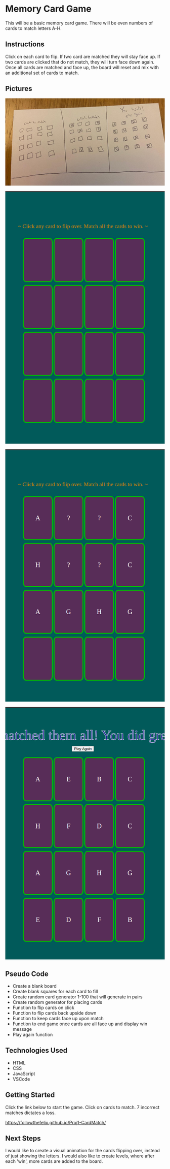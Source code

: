 # Memory Card Game

This will be a basic memory card game. There will be even numbers of cards to match letters A-H.

## Instructions

Click on each card to flip. If two card are matched they will stay face up. If two cards are clicked that do not match, they will turn face down again. Once all cards are matched and face up, the board will reset and mix with an additional set of cards to match.

## Pictures

![game sketch](thumbnail.jpg)

![alt text](<Screenshot from 2024-02-12 08-08-34.png>)

![alt text](<Screenshot from 2024-02-12 08-08-51.png>)

![alt text](<Screenshot from 2024-02-12 08-09-03.png>)

## Pseudo Code

- Create a blank board
- Create blank squares for each card to fill
- Create random card generator 1-100 that will generate in pairs
- Create random generator for placing cards
- Function to flip cards on click
- Function to flip cards back upside down
- Function to keep cards face up upon match
- Function to end game once cards are all face up and display win message
- Play again function

## Technologies Used

- HTML
- CSS
- JavaScript
- VSCode

## Getting Started

Click the link below to start the game. Click on cards to match. 7 incorrect matches dictates a loss.

https://followthefelix.github.io/Proj1-CardMatch/

## Next Steps

I would like to create a visual animation for the cards flipping over, instead of just showing the letters. I would also like to create levels, where after each 'win', more cards are added to the board.
